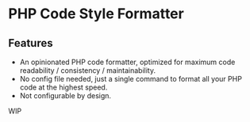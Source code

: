 # PHP Code Style Formatter

## Features 

- An opinionated PHP code formatter, optimized for maximum code readability / consistency / maintainability.
- No config file needed, just a single command to format all your PHP code at the highest speed.
- Not configurable by design.

WIP
